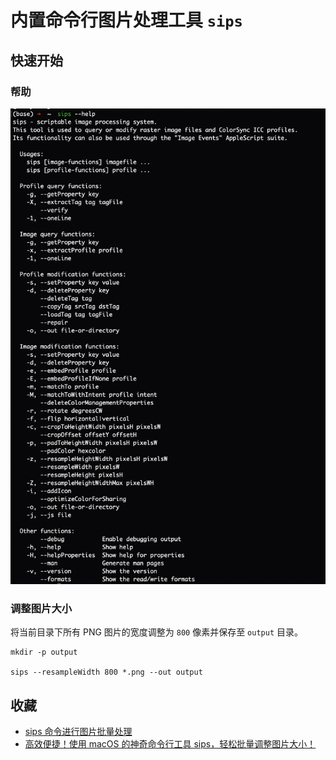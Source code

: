 # 内置命令行图片处理工具 `sips`

## 快速开始

### 帮助

![](./__image__/image-20230622211320898.png)

### 调整图片大小

将当前目录下所有 PNG 图片的宽度调整为 `800` 像素并保存至 `output` 目录。

```shell
mkdir -p output

sips --resampleWidth 800 *.png --out output
```

## 收藏

-   [sips 命令进行图片批量处理](https://www.jianshu.com/p/c906978a4d29)
-   [高效便捷！使用 macOS 的神奇命令行工具 sips，轻松批量调整图片大小！](https://zhuanlan.zhihu.com/p/628417653)
